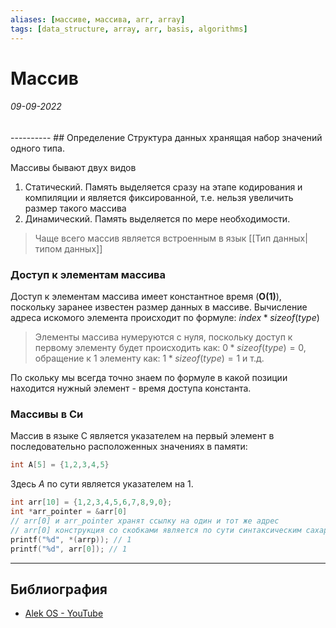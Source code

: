 ```yaml
---
aliases: [массиве, массива, arr, array]
tags: [data_structure, array, arr, basis, algorithms]
---
```

# Массив
<h6>09-09-2022</h6>
----------
## Определение
Структура данных хранящая набор значений одного типа.

Массивы бывают двух видов
1. Статический. Память выделяется сразу на этапе кодирования и компиляции и является фиксированной, т.е. нельзя увеличить размер такого массива
2. Динамический. Память выделяется по мере необходимости.

> Чаще всего массив является встроенным в язык [[Тип данных|типом данных]]


### Доступ к элементам массива
Доступ к элементам массива имеет константное время (**O(1)**), поскольку заранее известен размер данных в массиве.
Вычисление адреса искомого элемента происходит по формуле: $index *  sizeof(type)$ 
> Элементы массива нумеруются с нуля, поскольку доступ к первому элементу будет происходить как: $0 * sizeof(type) = 0$, обращение к 1 элементу как: $1 * sizeof(type) = 1$ и т.д.

По скольку мы всегда точно знаем по формуле в какой позиции находится нужный элемент - время доступа константа.

### Массивы в Си
Массив в языке С является указателем на первый элемент в последовательно расположенных значениях в памяти:
```C
int A[5] = {1,2,3,4,5}
```
Здесь *А* по сути является указателем на 1.
```C
int arr[10] = {1,2,3,4,5,6,7,8,9,0};
int *arr_pointer = &arr[0]
// arr[0] и arr_pointer хранят ссылку на один и тот же адрес
// arr[0] конструкция со скобками является по сути синтаксическим сахаром для взятия значения указателя
printf("%d", *(arrp)); // 1
printf("%d", arr[0]); // 1
```


---
## Библиография
- [Alek OS - YouTube](https://www.youtube.com/watch?v=47_LhSf-ago)
